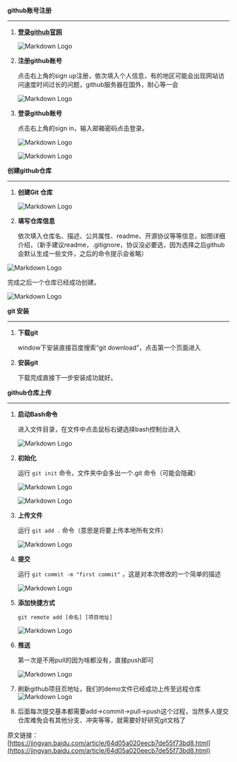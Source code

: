 **github账号注册**
***
1. **[登录github官网](https://github.com/)**
   
   ![Markdown Logo](./Images/1.jpg)

2. **注册github账号** 
   
   点击右上角的sign up注册，依次填入个人信息，有的地区可能会出现网站访问速度时间过长的问题，github服务器在国外，耐心等一会
   
   ![Markdown Logo](./Images/2.jpg)

3. **登录github账号**
   
   点击右上角的sign in，输入邮箱密码点击登录。
   
   ![Markdown Logo](./Images/3.jpg)

   ![Markdown Logo](./Images/4.jpg)

**创建github仓库**
***
1. **创建Git 仓库**
   
   ![Markdown Logo](./Images/5.jpg)

2.  **填写仓库信息**
   
     依次填入仓库名、描述、公共属性、readme、开源协议等等信息，如图详细介绍，（新手建议readme，.gitignore，协议没必要选，因为选择之后github会默认生成一些文件，之后的命令提示会省略）
  
  ![Markdown Logo](./Images/6.jpg)
  
  完成之后一个仓库已经成功创建。

  ![Markdown Logo](./Images/7.jpg)

**git 安装**  
***
1.  **下载git**
   
    window下安装直接百度搜索“git download”，点击第一个页面进入

2. **安装git**
   
   下载完成直接下一步安装成功就好。

**github仓库上传**
***
1.  **启动Bash命令**
    
    进入文件目录，在文件中点击鼠标右键选择bash控制台进入

    ![Markdown Logo](./Images/8.jpg)

2. **初始化**
   
   运行 `git init` 命令，文件夹中会多出一个.git 命令（可能会隐藏）

   ![Markdown Logo](./Images/9.jpg)
   
   ![Markdown Logo](./Images/10.jpg)

3. **上传文件**
   
   运行 `git add .` 命令（意思是将要上传本地所有文件）
   
   ![Markdown Logo](./Images/11.jpg)

4. **提交**  
   
   运行 `git commit -m "first commit"` ，这是对本次修改的一个简单的描述

   ![Markdown Logo](./Images/11_1.jpg)

5. **添加快捷方式**
   
   `git remote add [命名] [项目地址]`

   ![Markdown Logo](./Images/12.jpg)

6.  **推送**
    
    第一次是不用pull的因为啥都没有，直接push即可
    
    ![Markdown Logo](./Images/13.jpg)

7.  刷新github项目页地址，我们的demo文件已经成功上传至远程仓库
    ![Markdown Logo](./Images/14.jpg)

8. 后面每次提交基本都需要add->commit->pull->push这个过程，当然多人提交仓库难免会有其他分支、冲突等等，就需要好好研究git文档了


原文链接：[https://jingyan.baidu.com/article/64d05a020eecb7de55f73bd8.html](https://jingyan.baidu.com/article/64d05a020eecb7de55f73bd8.html)
